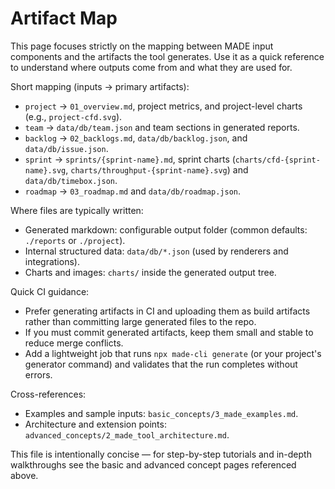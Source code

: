 # Artifact Map

This page focuses strictly on the mapping between MADE input components and the artifacts the tool generates. Use it as a quick reference to understand where outputs come from and what they are used for.

Short mapping (inputs → primary artifacts):

- `project` → `01_overview.md`, project metrics, and project-level charts (e.g., `project-cfd.svg`).
- `team` → `data/db/team.json` and team sections in generated reports.
- `backlog` → `02_backlogs.md`, `data/db/backlog.json`, and `data/db/issue.json`.
- `sprint` → `sprints/{sprint-name}.md`, sprint charts (`charts/cfd-{sprint-name}.svg`, `charts/throughput-{sprint-name}.svg`) and `data/db/timebox.json`.
- `roadmap` → `03_roadmap.md` and `data/db/roadmap.json`.

Where files are typically written:

- Generated markdown: configurable output folder (common defaults: `./reports` or `./project`).
- Internal structured data: `data/db/*.json` (used by renderers and integrations).
- Charts and images: `charts/` inside the generated output tree.

Quick CI guidance:

- Prefer generating artifacts in CI and uploading them as build artifacts rather than committing large generated files to the repo.
- If you must commit generated artifacts, keep them small and stable to reduce merge conflicts.
- Add a lightweight job that runs `npx made-cli generate` (or your project's generator command) and validates that the run completes without errors.

Cross-references:

- Examples and sample inputs: `basic_concepts/3_made_examples.md`.
- Architecture and extension points: `advanced_concepts/2_made_tool_architecture.md`.

This file is intentionally concise — for step-by-step tutorials and in-depth walkthroughs see the basic and advanced concept pages referenced above.